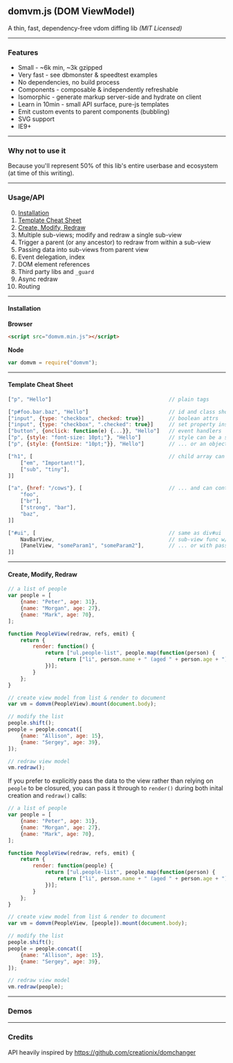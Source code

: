 domvm.js (DOM ViewModel)
------------------------
A thin, fast, dependency-free vdom diffing lib _(MIT Licensed)_

---
### Features

- Small - ~6k min, ~3k gzipped
- Very fast - see dbmonster & speedtest examples
- No dependencies, no build process
- Components - composable & independently refreshable
- Isomorphic - generate markup server-side and hydrate on client
- Learn in 10min - small API surface, pure-js templates
- Emit custom events to parent components (bubbling)
- SVG support
- IE9+

---
### Why not to use it

Because you'll represent 50% of this lib's entire userbase and ecosystem (at time of this writing).

---
### Usage/API

0. [Installation](#installation)
1. [Template Cheat Sheet](#template-cheat-sheet)
2. [Create, Modify, Redraw](#create-modify-redraw)
3. Multiple sub-views; modify and redraw a single sub-view
4. Trigger a parent (or any ancestor) to redraw from within a sub-view
5. Passing data into sub-views from parent view
6. Event delegation, index
7. DOM element references
8. Third party libs and `_guard`
9. Async redraw
10. Routing

---
#### Installation

**Browser**

```html
<script src="domvm.min.js"></script>
```

**Node**

```js
var domvm = require("domvm");
```

---
#### Template Cheat Sheet

```js
["p", "Hello"]										// plain tags

["p#foo.bar.baz", "Hello"]							// id and class shorthands
["input", {type: "checkbox", checked: true}]		// boolean attrs
["input", {type: "checkbox", ".checked": true}]		// set property instead of attr
["button", {onclick: function(e) {...}}, "Hello"]	// event handlers
["p", {style: "font-size: 10pt;"}, "Hello"]			// style can be a string
["p", {style: {fontSize: "10pt;"}}, "Hello"]		// ... or an object (camelCase only)

["h1", [											// child array can follow tag
	["em", "Important!"],
	["sub", "tiny"],
]]

["a", {href: "/cows"}, [							// ... and can contain text nodes
	"foo",
	["br"],
	["strong", "bar"],
	"baz",
]]

["#ui", [											// same as div#ui
	NavBarView,										// sub-view func w/ closured data
	[PanelView, "someParam1", "someParam2"],		// ... or with passed-in data
]]
```

---
#### Create, Modify, Redraw

```js
// a list of people
var people = [
	{name: "Peter", age: 31},
	{name: "Morgan", age: 27},
	{name: "Mark", age: 70},
];

function PeopleView(redraw, refs, emit) {
	return {
		render: function() {
			return ["ul.people-list", people.map(function(person) {
				return ["li", person.name + " (aged " + person.age + ")"];
			})];
		}
	};
}

// create view model from list & render to document
var vm = domvm(PeopleView).mount(document.body);

// modify the list
people.shift();
people = people.concat([
	{name: "Allison", age: 15},
	{name: "Sergey", age: 39},
]);

// redraw view model
vm.redraw();
```

If you prefer to explicitly pass the data to the view rather than relying
on `people` to be closured, you can pass it through to `render()` during
both inital creation and `redraw()` calls:

```js
// a list of people
var people = [
	{name: "Peter", age: 31},
	{name: "Morgan", age: 27},
	{name: "Mark", age: 70},
];

function PeopleView(redraw, refs, emit) {
	return {
		render: function(people) {
			return ["ul.people-list", people.map(function(person) {
				return ["li", person.name + " (aged " + person.age + ")"];
			})];
		}
	};
}

// create view model from list & render to document
var vm = domvm(PeopleView, [people]).mount(document.body);

// modify the list
people.shift();
people = people.concat([
	{name: "Allison", age: 15},
	{name: "Sergey", age: 39},
]);

// redraw view model
vm.redraw(people);
```

---
### Demos

---
### Credits

API heavily inspired by https://github.com/creationix/domchanger
